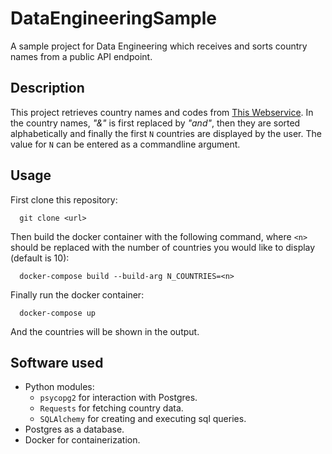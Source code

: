 # DataEngineeringSample

A sample project for Data Engineering which receives and sorts country names from a public API endpoint.

## Description

This project retrieves country names and codes from [This Webservice](http://webservices.oorsprong.org/websamples.countryinfo/CountryInfoService.wso).
In the country names, _"&"_ is first replaced by _"and"_, then they are sorted alphabetically and finally the first `N` countries are displayed by the user. The value for `N` can be entered as a commandline argument.

## Usage

First clone this repository:

```
  git clone <url>
```

Then build the docker container with the following command, where `<n>` should be replaced with the number of countries you would like to display (default is 10):

```
  docker-compose build --build-arg N_COUNTRIES=<n>
```

Finally run the docker container:

```
  docker-compose up
```

And the countries will be shown in the output.

## Software used

- Python modules:
  - `psycopg2` for interaction with Postgres.
  - `Requests` for fetching country data.
  - `SQLAlchemy` for creating and executing sql queries.
- Postgres as a database.
- Docker for containerization.
